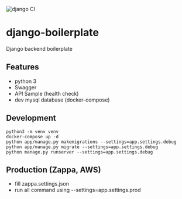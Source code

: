 ![django CI](https://github.com/KimKiHyuk/django-boilerplate/workflows/django%20CI/badge.svg?branch=main)
# django-boilerplate
Django backend boilerplate

## Features
* python 3
* Swagger
* API Sample (health check)
* dev mysql database (docker-compose)

## Development 

```
python3 -m venv venv
docker-compose up -d   
python app/manage.py makemigrations --settings=app.settings.debug
python app/manage.py migrate --settings=app.settings.debug
python manage.py runserver --settings=app.settings.debug
```


## Production (Zappa, AWS)

* fill zappa.settings.json
* run all command using --settings=app.settings.prod
